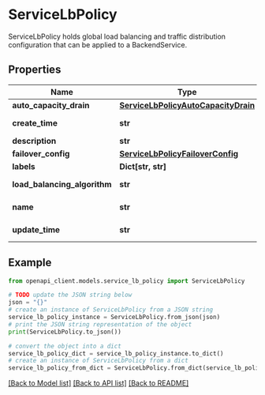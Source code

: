 # ServiceLbPolicy

ServiceLbPolicy holds global load balancing and traffic distribution configuration that can be applied to a BackendService.

## Properties

Name | Type | Description | Notes
------------ | ------------- | ------------- | -------------
**auto_capacity_drain** | [**ServiceLbPolicyAutoCapacityDrain**](ServiceLbPolicyAutoCapacityDrain.md) |  | [optional] 
**create_time** | **str** | Output only. The timestamp when this resource was created. | [optional] [readonly] 
**description** | **str** | Optional. A free-text description of the resource. Max length 1024 characters. | [optional] 
**failover_config** | [**ServiceLbPolicyFailoverConfig**](ServiceLbPolicyFailoverConfig.md) |  | [optional] 
**labels** | **Dict[str, str]** | Optional. Set of label tags associated with the ServiceLbPolicy resource. | [optional] 
**load_balancing_algorithm** | **str** | Optional. The type of load balancing algorithm to be used. The default behavior is WATERFALL_BY_REGION. | [optional] 
**name** | **str** | Required. Name of the ServiceLbPolicy resource. It matches pattern &#x60;projects/{project}/locations/{location}/serviceLbPolicies/{service_lb_policy_name}&#x60;. | [optional] 
**update_time** | **str** | Output only. The timestamp when this resource was last updated. | [optional] [readonly] 

## Example

```python
from openapi_client.models.service_lb_policy import ServiceLbPolicy

# TODO update the JSON string below
json = "{}"
# create an instance of ServiceLbPolicy from a JSON string
service_lb_policy_instance = ServiceLbPolicy.from_json(json)
# print the JSON string representation of the object
print(ServiceLbPolicy.to_json())

# convert the object into a dict
service_lb_policy_dict = service_lb_policy_instance.to_dict()
# create an instance of ServiceLbPolicy from a dict
service_lb_policy_from_dict = ServiceLbPolicy.from_dict(service_lb_policy_dict)
```
[[Back to Model list]](../README.md#documentation-for-models) [[Back to API list]](../README.md#documentation-for-api-endpoints) [[Back to README]](../README.md)



